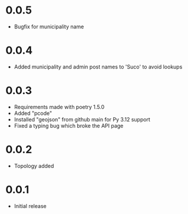 # 0.0.5

 - Bugfix for municipality name

# 0.0.4

 - Added municipality and admin post names to 'Suco' to avoid lookups

# 0.0.3

- Requirements made with poetry 1.5.0
- Added "pcode"
- Installed "geojson" from github main for Py 3.12 support
- Fixed a typing bug which broke the API page


# 0.0.2

 - Topology added

# 0.0.1

 - Initial release